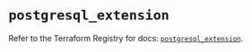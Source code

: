 # `postgresql_extension`

Refer to the Terraform Registry for docs: [`postgresql_extension`](https://registry.terraform.io/providers/sourcegraph/postgresql/1.23.0-sg.2/docs/resources/extension).
